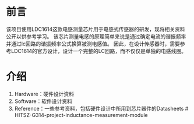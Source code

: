 # 前言
该项目使用LDC1614这款电感测量芯片用于电感式传感器的研发，现将相关资料公开以供参考学习。
该芯片测量电感的原理简单来说是通过确定电流的谐振频率并通过lc回路的谐振频率公式换算被测电感值。
因此，在设计传感器时，需要参考LDC1614的官方设计，设计一个完整的LC回路，而不仅仅是单独的电感线圈。

# 介绍

1. Hardware：硬件设计资料
2. Software：软件设计资料
3. Reference：一些参考资料，包括硬件设计中所用到芯片器件的Datasheets
#   H I T S Z - G 3 1 4 - p r o j e c t - i n d u c t a n c e - m e a s u r e m e n t - m o d u l e  
 